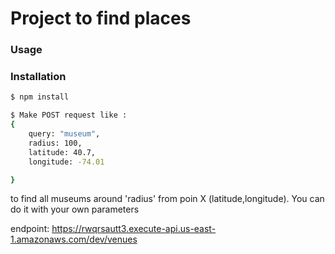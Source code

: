 # Project to find places 

### Usage


### Installation


```sh
$ npm install
```


```sh
$ Make POST request like : 
{
	query: "museum",
	radius: 100,
	latitude: 40.7,
	longitude: -74.01

}

```
to find all museums around 'radius' from poin X (latitude,longitude). 
You can do it with your own parameters

endpoint:
  https://rwqrsautt3.execute-api.us-east-1.amazonaws.com/dev/venues


